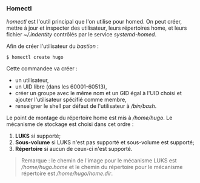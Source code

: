 ### Homectl

*homectl* est l'outil principal que l'on utilise pour homed. On peut créer, mettre à jour et
inspecter des utilisateur, leurs répertoires home, et leurs fichier *~/.indentity* contrôlés par le
service *systemd-homed*.

Afin de créer l'utilisateur du *bastion* :
```bash,ignore
$ homectl create hugo
```

Cette commandee va créer :
* un utilisateur,
* un UID libre (dans les 60001-60513),
* créer un groupe avec le même nom et un GID égal à l'UID choisi et ajouter l'utilisateur spécifié
  comme membre,
* renseigner le shell par défaut de l'utilisateur à */bin/bash*.

Le point de montage du répertoire home est mis à */home/hugo*. Le mécanisme de stockage est choisi
dans cet ordre :

1. **LUKS** si supporté;
2. **Sous-volume** si LUKS n'est pas supporté et sous-volume est supporté;
3. **Répertoire** si aucun de ceux-ci n'est supporté.

> Remarque : le chemin de l'image pour le mécanisme LUKS est */home/hugo.home* et le chemin du
  répertoire pour le mécanisme répertoire est */home/hugo/home.dir*.
